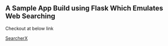 ## A Sample App Build using Flask Which Emulates Web Searching

Checkout at below link

[SearcherX](https://searcherx-1.herokuapp.com/)
